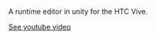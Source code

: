A runtime editor in unity for the HTC Vive.

<a href="https://www.youtube.com/embed/2H8YylMfrn8?ecver=1">See youtube video</a>
